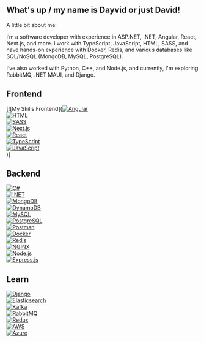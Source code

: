 ## What's up / my name is Dayvid or just David!

A little bit about me:

I’m a software developer with experience in ASP.NET, .NET, Angular, React, Next.js, and more. I work with TypeScript, JavaScript, HTML, SASS, and have hands-on experience with Docker, Redis, and various databases like SQL/NoSQL (MongoDB, MySQL, PostgreSQL).

I’ve also worked with Python, C++, and Node.js, and currently, I'm exploring RabbitMQ, .NET MAUI, and Django.

## Frontend
[![My Skills Frontend]([![Angular](https://skillicons.dev/icons?i=angular)](https://angular.io)  
[![HTML](https://skillicons.dev/icons?i=html)](https://developer.mozilla.org/en-US/docs/Web/HTML)  
[![SASS](https://skillicons.dev/icons?i=sass)](https://sass-lang.com/)  
[![Next.js](https://skillicons.dev/icons?i=nextjs)](https://nextjs.org/)  
[![React](https://skillicons.dev/icons?i=react)](https://reactjs.org/)  
[![TypeScript](https://skillicons.dev/icons?i=ts)](https://www.typescriptlang.org/)  
[![JavaScript](https://skillicons.dev/icons?i=js)](https://developer.mozilla.org/en-US/docs/Web/JavaScript)  
)]


## Backend
[![C#](https://skillicons.dev/icons?i=cs)](https://learn.microsoft.com/en-us/dotnet/csharp/)  
[![.NET](https://skillicons.dev/icons?i=dotnet)](https://dotnet.microsoft.com/)  
[![MongoDB](https://skillicons.dev/icons?i=mongodb)](https://www.mongodb.com/)  
[![DynamoDB](https://skillicons.dev/icons?i=dynamodb)](https://aws.amazon.com/dynamodb/)  
[![MySQL](https://skillicons.dev/icons?i=mysql)](https://www.mysql.com/)  
[![PostgreSQL](https://skillicons.dev/icons?i=postgres)](https://www.postgresql.org/)  
[![Postman](https://skillicons.dev/icons?i=postman)](https://www.postman.com/)  
[![Docker](https://skillicons.dev/icons?i=docker)](https://www.docker.com/)  
[![Redis](https://skillicons.dev/icons?i=redis)](https://redis.io/)  
[![NGINX](https://skillicons.dev/icons?i=nginx)](https://www.nginx.com/)  
[![Node.js](https://skillicons.dev/icons?i=nodejs)](https://nodejs.org/)  
[![Express.js](https://skillicons.dev/icons?i=express)](https://expressjs.com/)  

## Learn
[![Django](https://skillicons.dev/icons?i=django)](https://www.djangoproject.com/)  
[![Elasticsearch](https://skillicons.dev/icons?i=elasticsearch)](https://www.elastic.co/elasticsearch/)  
[![Kafka](https://skillicons.dev/icons?i=kafka)](https://kafka.apache.org/)  
[![RabbitMQ](https://skillicons.dev/icons?i=rabbitmq)](https://www.rabbitmq.com/)  
[![Redux](https://skillicons.dev/icons?i=redux)](https://redux.js.org/)  
[![AWS](https://skillicons.dev/icons?i=aws)](https://aws.amazon.com/)  
[![Azure](https://skillicons.dev/icons?i=azure)](https://azure.microsoft.com/en-us/)
